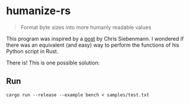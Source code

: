 # humanize-rs

> Format byte sizes into more humanly readable values

This program was inspired by a [post][wandering-thoughts] by Chris Siebenmann.
I wondered if there was an equivalent (and easy) way to perform the functions of his Python script in Rust.

There is!
This is one possible solution:

## Run

    cargo run --release --example bench < samples/test.txt

[wandering-thoughts]: https://utcc.utoronto.ca/~cks/space/blog/python/RegexpFunctionSubstitutionWin?showcomments#comments
